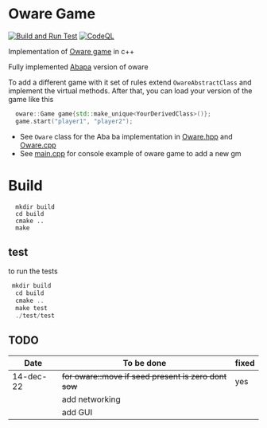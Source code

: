 # Oware Game

[![Build and Run Test](https://github.com/zakaria16/oware-game/actions/workflows/cmake.yml/badge.svg)](https://github.com/zakaria16/oware-game/actions/workflows/cmake.yml)
[![CodeQL](https://github.com/zakaria16/oware-game/actions/workflows/codeql.yml/badge.svg)](https://github.com/zakaria16/oware-game/actions/workflows/codeql.yml)

Implementation of [Oware game](https://en.wikipedia.org/wiki/Oware) in c++

Fully implemented [Abapa](http://www.oware.org/abapa.asp) version of oware

To add a different game with it set of rules extend `OwareAbstractClass` and implement the virtual methods.
After that, you can load your version of the game like this
```c++
  oware::Game game{std::make_unique<YourDerivedClass>()};
  game.start("player1", "player2");
```

- See `Oware` class for the Aba ba implementation in [Oware.hpp](./src/Oware.hpp) and [Oware.cpp](./src/Oware.hpp)
- See  [main.cpp](./src/main.cpp) for console example of oware game
  to add a new gm
# Build

```shell
  mkdir build
  cd build
  cmake ..
  make
```

## test
to run the tests
```c++
 mkdir build
  cd build
  cmake ..
  make test
  ./test/test
```

## TODO

| Date      | To be done                                           | fixed |
|-----------|------------------------------------------------------|-------|
| 14-dec-22 | ~~for oware::move if seed present is zero dont sow~~ | yes   |
|           | add networking                                       |       |
|           | add GUI                                              |       |
